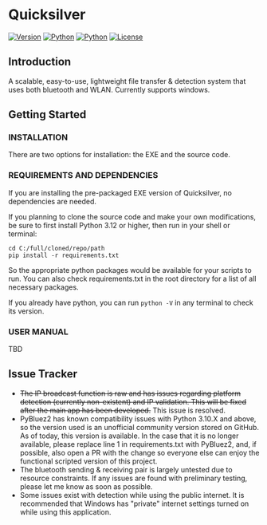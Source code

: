 # Quicksilver

[![Version](https://img.shields.io/github/v/release/plane-paper/Quicksilver)](https://github.com/plane-paper/Quicksilver/releases)
[![Python](https://img.shields.io/badge/python-3.12.6+-green)](https://github.com/plane-paper/Quicksilver/blob/main/requirements.txt)
[![Python](https://img.shields.io/badge/platform-windows-lightgrey)](https://en.wikipedia.org/wiki/Windows_NT)
[![License](https://img.shields.io/badge/license-MIT-blue)](https://github.com/plane-paper/Quicksilver/blob/main/License.md)

## Introduction
A scalable, easy-to-use, lightweight file transfer & detection system that uses both bluetooth and WLAN. Currently supports windows.

## Getting Started
### INSTALLATION
There are two options for installation: the EXE and the source code.

### REQUIREMENTS AND DEPENDENCIES
If you are installing the pre-packaged EXE version of Quicksilver, no dependencies are needed.

If you planning to clone the source code and make your own modifications, be sure to first install Python 3.12 or higher, then run in your shell or terminal:
```
cd C:/full/cloned/repo/path
pip install -r requirements.txt
```
So the appropriate python packages would be available for your scripts to run. You can also check requirements.txt in the root directory for a list of all necessary packages.

If you already have python, you can run ```python -V``` in any terminal to check its version. 

### USER MANUAL
TBD

## Issue Tracker
- ~~The IP broadcast function is raw and has issues regarding platform detection (currently non-existent) and IP validation. This will be fixed after the main app has been developed.~~ This issue is resolved.
- PyBluez2 has known compatibility issues with Python 3.10.X and above, so the version used is an unofficial community version stored on GitHub. As of today, this version is available. In the case that it is no longer available, please replace line 1 in requirements.txt with PyBluez2, and, if possible, also open a PR with the change so everyone else can enjoy the functional scripted version of this project.
- The bluetooth sending & receiving pair is largely untested due to resource constraints. If any issues are found with preliminary testing, please let me know as soon as possible.
- Some issues exist with detection while using the public internet. It is recommended that Windows has "private" internet settings turned on while using this application.